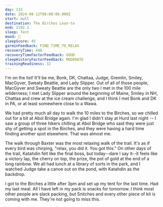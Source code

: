 ```yaml
---
day: 132
date: 2024-08-12T00:00:00.000Z
start: null
destination: The Birches Lean-to
end: 2192.1
sleep: Tent
mood: 🙂
sleepScore: 45
garminFeedback: FIND_TIME_TO_RELAX
recoveryTime: 448
recoveryTimeFactorFeedback: GOOD
sleepHistoryFactorFeedback: MODERATE
trainingReadiness: 32
---
```

I'm on the list! It'll be me, Bonk, DK, Chattaa, Judge, Gremlin, Smiley, MacGyver, Sweaty Beattie, and Lady Slipper. Out of all of those people, MacGyver and Sweaty Beattie are the only two I met in the 100 mile wilderness; I met Lady Slipper around the beginning of Maine, Smiley in NH, Chattaa and crew at the ice cream challenge, and I think I met Bonk and DK in PA, or at least somewhere close to a Wawa.

We had pretty much all day to walk the 10 miles to the Birches, so we chilled out for a bit at Abol Bridge again. I'm glad I didn't stay at Hurd last night -- I saw a group of three hikers chilling at Abol Bridge who said they were just shy of getting a spot in the Birches, and they were having a hard time finding another spot elsewhere. That was almost me.

The walk through Baxter was the most relaxing walk of the trail. It's as if every bird was chirping, "relax, you did it. You got this." On other days of the trail, Katahdin felt like the final boss, but today--dare I say it--it feels like a victory lap, the cherry on top, the prize, the pot of gold at the end of a long rainbow. We all had lunch at a library of sorts in the park, and I watched Judge take a canoe out on the pond, with Katahdin as the backdrop.

I got to the Birches a little after 3pm and set up my tent for the last time. Had my last meal. All I have left in my pack is snacks for tomorrow. I think most other people are slack packing, but Snitches and every other piece of kit is coming with me. They're not going to miss this.
